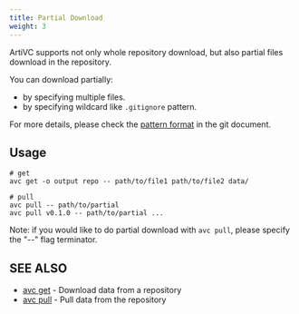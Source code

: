 ```yaml
---
title: Partial Download
weight: 3
---
```


ArtiVC supports not only whole repository download, but also partial files download in the repository.

You can download partially:
- by specifying multiple files.
- by specifying wildcard like `.gitignore` pattern.

For more details, please check the [pattern format](https://git-scm.com/docs/gitignore#_pattern_format) in the git document.


## Usage
```shell
# get
avc get -o output repo -- path/to/file1 path/to/file2 data/

# pull
avc pull -- path/to/partial
avc pull v0.1.0 -- path/to/partial ...
```

Note: if you would like to do partial download with `avc pull`, please specify the "--" flag terminator.


## SEE ALSO

* [avc get](/commands/avc_get/)	 - Download data from a repository
* [avc pull](/commands/avc_pull/)	 - Pull data from the repository
